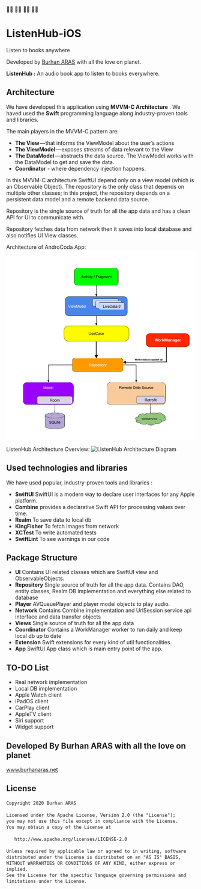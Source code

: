 📱📗 📱📗 📱📗 📱📗
# ListenHub-iOS
Listen to books anywhere


Developed by [Burhan ARAS] with all the love on planet.

**ListenHub :** An audio book app to listen to books everywhere.

## Architecture

We have developed this application using **MVVM-C Architecture** . We haved used the **Swift** programming language along industry-proven tools and libraries.

The main players in the MVVM-C pattern are:
  - **The View** — that informs the ViewModel about the user’s actions
  - **The ViewModel** — exposes streams of data relevant to the View
  - **The DataModel** — abstracts the data source. The ViewModel works with the DataModel to get and save the data.
  - **Coordinator** - where dependency injection happens.


In this MVVM-C architecture SwiftUI depend only on a view model (which is an Observable Object). The repository is the only class that depends on multiple other classes; in this project, the repository depends on a persistent data model and a remote backend data source.

Repository is the single source of truth for all the app data and has a clean API for UI to communicate with.

Repository fetches data from network then it saves into local database and also notifies UI View classes.

Architecture of AndroCoda App: 
![alt text](https://github.com/burhanaras/AndroCoda/blob/master/screenshots/androcoda.png "AndroCoda App Architecture")

ListenHub Architecture Overview:
![ListenHub Architecture Diagram](https://github.com/burhanaras/ListenHub/blob/master/screenshots/MarvelSwiftUIArch.jpg)


## Used technologies and libraries

We have used popular, industry-proven tools and libraries :

* **SwiftUI** SwiftUI is a modern way to declare user interfaces for any Apple platform. 
* **Combine** provides a declarative Swift API for processing values over time.
* **Realm** To save data to local db
* **KingFisher** To fetch images from network
* **XCTest** To write automated tests
* **SwiftLint** To see warnings in our code

## Package Structure

* **UI** Contains UI related classes which are SwiftUI view and ObservableObjects.
* **Repository** Single source of truth for all the app data. Contains DAO, entity classes, Realm DB implementation and everything else related to database
* **Player** AVQueuePlayer and player model objects to play audio.
* **Network** Contains Combine implementation and UrlSession service api interface and data transfer objects
* **Views** Single source of truth for all the app data
* **Coordinator** Contains a WorkManager worker to run daily and keep local db up to date
* **Extension** Swift extensions for every kind of util functionalities.
* **App** SwiftUI App class which is main entry point of the app.


## TO-DO List

* Real network implementation
* Local DB implementation
* Apple Watch client
* iPadOS client
* CarPlay client
* AppleTV client
* Siri support
* Widget support


Developed By Burhan ARAS with all the love on planet
------------

www.burhanaras.net

   [Burhan ARAS]: <http://www.burhanaras.net>


License
-------

    Copyright 2020 Burhan ARAS

    Licensed under the Apache License, Version 2.0 (the "License");
    you may not use this file except in compliance with the License.
    You may obtain a copy of the License at

       http://www.apache.org/licenses/LICENSE-2.0

    Unless required by applicable law or agreed to in writing, software
    distributed under the License is distributed on an "AS IS" BASIS,
    WITHOUT WARRANTIES OR CONDITIONS OF ANY KIND, either express or implied.
    See the License for the specific language governing permissions and
    limitations under the License.
